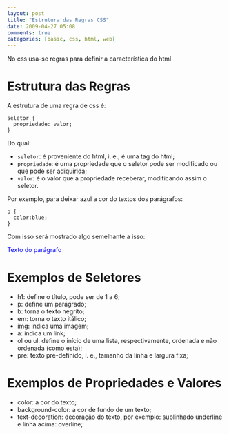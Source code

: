 ```yaml
---
layout: post
title: "Estrutura das Regras CSS"
date: 2009-04-27 05:08
comments: true
categories: [basic, css, html, web]
---
```


No css usa-se regras para definir a característica do html.

# Estrutura das Regras

A estrutura de uma regra de css é:

    seletor {
      propriedade: valor;
    }

Do qual:

* ``seletor``: é proveniente do html, i. e., é uma tag do html;
* ``propriedade``: é uma propriedade que o seletor pode ser modificado ou que pode ser adiquirida;
* ``valor``: é o valor que a propriedade receberar, modificando assim o seletor.

Por exemplo, para deixar azul a cor do textos dos parágrafos:

    p {
      color:blue;
    }

Com isso será mostrado algo semelhante a isso:

<p style="color:blue">Texto do parágrafo</p>

# Exemplos de Seletores

* h1: define o título, pode ser de 1 a 6;
* p: define um parágrado;
* b: torna o texto negrito;
* em: torna o texto itálico;
* img: indica uma imagem;
* a: indica um link;
* ol ou ul: define o início de uma lista, respectivamente, ordenada e não ordenada (como esta);
* pre: texto pré-definido, i. e., tamanho da linha e largura fixa;

# Exemplos de Propriedades e Valores

* color: a cor do texto;
* background-color: a cor de fundo de um texto;
* text-decoration: decoração do texto, por exemplo: sublinhado underline e linha acima: overline;
